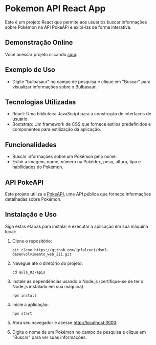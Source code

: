 # Pokemon API React App

Este é um projeto React que permite aos usuários buscar informações sobre Pokémon na API PokeAPI e exibi-las de forma interativa.

## Demonstração Online

Você acessar projeto clicando [aqui](https://pokeapi-jpfalcuci.vercel.app/).

## Exemplo de Uso

- Digite "bulbasaur" no campo de pesquisa e clique em "Buscar" para visualizar informações sobre o Bulbasaur.

## Tecnologias Utilizadas

- React: Uma biblioteca JavaScript para a construção de interfaces de usuário.
- Bootstrap: Um framework de CSS que fornece estilos predefinidos e componentes para estilização da aplicação.

## Funcionalidades

- Buscar informações sobre um Pokémon pelo nome.
- Exibir a imagem, nome, número na Pokédex, peso, altura, tipo e habilidades do Pokémon.

## API PokeAPI

Este projeto utiliza a [PokeAPI](https://pokeapi.co/), uma API pública que fornece informações detalhadas sobre Pokémon.

## Instalação e Uso

Siga estas etapas para instalar e executar a aplicação em sua máquina local:

1. Clone o repositório:
   ```
   git clone https://github.com/jpfalcuci/dsm3-desenvolvimento_web_iii.git
   ```

2. Navegue até o diretório do projeto:
   ```
   cd aula_03-apis
   ```

3. Instale as dependências usando o Node.js (certifique-se de ter o Node.js instalado em sua máquina):

   ```
   npm install
   ```

4. Inicie a aplicação:
   ```
   npm start
   ```

5. Abra seu navegador e acesse [http://localhost:3000](http://localhost:3000).

6. Digite o nome de um Pokémon no campo de pesquisa e clique em "Buscar" para ver suas informações.
